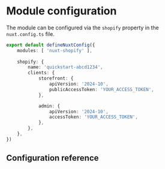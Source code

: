 # Module configuration

The module can be configured via the `shopify` property in the `nuxt.config.ts` file.

```ts
export default defineNuxtConfig({
    modules: [ 'nuxt-shopify' ],
    
    shopify: {
        name: 'quickstart-abcd1234',
        clients: {
            storefront: {
                apiVersion: '2024-10',
                publicAccessToken: 'YOUR_ACCESS_TOKEN',
            },

            admin: {
                apiVersion: '2024-10',
                accessToken: 'YOUR_ACCESS_TOKEN',
            },
        },
    },
})
```

## Configuration reference
